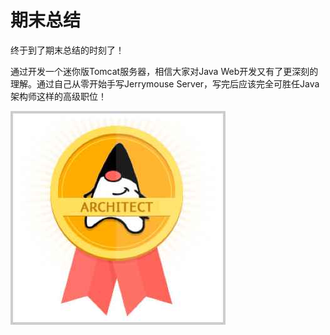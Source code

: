# 期末总结

终于到了期末总结的时刻了！

通过开发一个迷你版Tomcat服务器，相信大家对Java Web开发又有了更深刻的理解。通过自己从零开始手写Jerrymouse Server，写完后应该完全可胜任Java架构师这样的高级职位！

![architect](architect.jpg)
